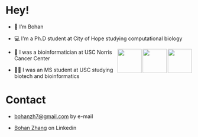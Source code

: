 # Hey! 

-  👋 I’m Bohan

-  💻 I'm a Ph.D student at City of Hope studying computational biology

<img align='right' src="https://media.giphy.com/media/cwjOB4JKx78hu3ANgo/giphy.gif" width="65">

<img align='right' src="https://media.giphy.com/media/qEsxekoplHbEdjJ5Ec/giphy.gif" width="65">

<img align='right' src="https://media.giphy.com/media/FVyGT0XIOArLzcPPLN/giphy.gif" width="65">

-  🏥 I was a bioinformatician at USC Norris Cancer Center

-  👨‍🎓 I was an MS student at USC studying biotech and bioinformatics

# Contact

- bohanzh7@gmail.com by e-mail

- [Bohan Zhang](https://www.linkedin.com/in/bohan-zhang-a99137217/) on Linkedin 
